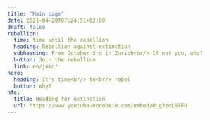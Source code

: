 ```yaml
---
title: "Main page"
date: 2021-04-20T07:24:51+02:00
draft: false
rebellion:
  time: time until the rebellion
  heading: Rebellion against extinction
  subheading: From October 3rd in Zurich<br/> If not you, who?
  button: Join the rebellion
  link: en/join/
hero:
  heading: It's time<br/> to<br/> rebel
  button: Why? 
hfe:
  title: Heading for extinction
  url: https://www.youtube-nocookie.com/embed/O_g3zoL8TFU
---
```

